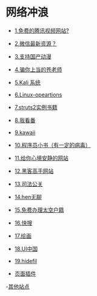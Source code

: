 网络冲浪
=======

- [1.免费的腾讯视频网站?](http://v.nobady.cn/index.php)

- [2.微信最新资源？](http://mp.weixin.qq.com/s/2sJe5moqkRCnkk1S-N_KMg)

- [3.支持国产动漫]() 

 - [4.骗你上当的苍老师](http://m.2828dy.com/aaa/19.html)

 - [5.Kali 系统]()

 - [6.Linux-opeartions](./linux.md)
 
 - [7.struts2实例书籍](http://shop.oreilly.com/product/9780596007713.do)
 
 - [8.我看番](https://ikanfan.cn)
 
 - [9.kawaii](https://kawaiian.tv)
 
 - [10.程序员小书（有一定的病毒）](http://www.java2s.com)

 - [11.给你心境安静的网站](http://www.rainymood.com)
 
 - [12.黑客高手网站](http://geektyper.com)
 
 - [13.司法公关](http://zhixing.court.gov.cn/search/)
 
 - [14.hen无聊](http://fakeupdate.net)
 
 - [15.免费办理太空户籍](https://asgardia.space/en/)
 
 - [16.快搜](http://search.chongbuluo.com)

 - [17.绘画](https://www.deviantart.com/join/)
 
 - [18.UI中国](http://www.ui.cn)
 
 - [19.hidefil](./hidefil.md)
 
 - [页面插件](http://www.jq22.com)
 
 -[其他站点](./c_website.md)
